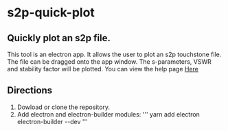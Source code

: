 # s2p-quick-plot
## Quickly plot an s2p file.
This tool is an electron app. It allows the user to plot an s2p touchstone file. The file can be dragged onto the app window. The s-parameters, VSWR and stability factor will be plotted. 
You can view the help page [Here](https://poormantronics.com/quickplot-help.html)
## Directions
1. Dowload or clone the repository.
2. Add electron and electron-builder modules:
'''
yarn add electron electron-builder --dev
'''
